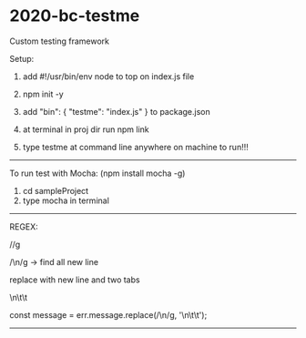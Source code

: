 # 2020-bc-testme
Custom testing framework

Setup:
1) add #!/usr/bin/env node to top on index.js file

2) npm init -y

2) add "bin": { "testme": "index.js" } to package.json

4) at terminal in proj dir run npm link

5) type testme at command line anywhere on machine to run!!!

------------

To run test with Mocha: (npm install mocha -g)
1) cd sampleProject
2) type mocha in terminal

------------

REGEX:

//g

/\n/g  -> find all new line 

replace with new line and two tabs

\n\t\t

const message = err.message.replace(/\n/g, '\n\t\t');

------------




